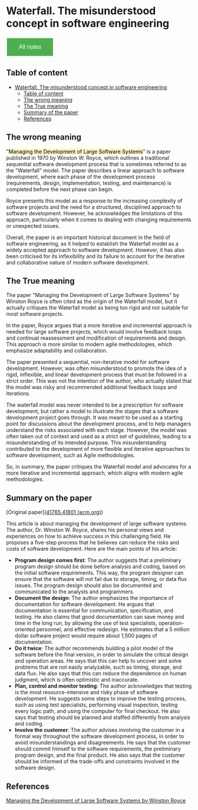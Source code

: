 # Waterfall. The misunderstood concept in software engineering

<style>
  .back-button {
    background-color: #4CAF50; /* Green */
    border: none;
    color: white;
    padding: 15px 32px;
    text-align: center;
    text-decoration: none;
    display: inline-block;
    font-size: 16px;
    margin: 4px 2px;
    cursor: pointer;
  }
</style>

<button class="back-button" onclick="window.location.href='https://matiaspakua.github.io/tech.notes.io'">All notes</button>

## Table of content 
- [Waterfall. The misunderstood concept in software engineering](#18-waterfall-the-misunderstood-concept-in-software-engineering)
  - [Table of content](#table-of-content)
  - [The wrong meaning](#the-wrong-meaning)
  - [The True meaning](#the-true-meaning)
  - [Summary of the paper](#summary-on-the-paper)
  - [References](#references)

## The wrong meaning

"<mark style="background: #FFF3A3A6;">Managing the Development of Large Software Systems</mark>" is a paper published in 1970 by Winston W. Royce, which outlines a traditional sequential software development process that is sometimes referred to as the "Waterfall" model. The paper describes a linear approach to software development, where each phase of the development process (requirements, design, implementation, testing, and maintenance) is completed before the next phase can begin.

Royce presents this model as a response to the increasing complexity of software projects and the need for a structured, disciplined approach to software development. However, he acknowledges the limitations of this approach, particularly when it comes to dealing with changing requirements or unexpected issues.

Overall, the paper is an important historical document in the field of software engineering, as it helped to establish the Waterfall model as a widely accepted approach to software development. However, it has also been criticised for its inflexibility and its failure to account for the 
iterative and collaborative nature of modern software development.

## The True meaning

The paper "Managing the Development of Large Software Systems" by Winston Royce is often cited as the origin of the Waterfall model, but it actually critiques the Waterfall model as being too rigid and not suitable for most software projects.

In the paper, Royce argues that a more iterative and incremental approach is needed for large software projects, which would involve feedback loops and continual reassessment and modification of requirements and design. This approach is more similar to modern agile methodologies, which emphasize adaptability and collaboration.

The paper presented a sequential, non-iterative model for software development. However, was often misunderstood to promote the idea of a rigid, inflexible, and linear development process that must be followed in a strict order. This was not the intention of the author, who actually stated that the model was risky and recommended additional feedback loops and iterations.

The waterfall model was never intended to be a prescription for software development, but rather a model to illustrate the stages that a software development project goes through. It was meant to be used as a starting point for discussions about the development process, and to help managers understand the risks associated with each stage. However, the model was often taken out of context and used as a strict set of guidelines, leading to a misunderstanding of its intended purpose. This misunderstanding contributed to the development of more flexible and iterative approaches to software development, such as Agile methodologies.

So, in summary, the paper critiques the Waterfall model and advocates for a more iterative and incremental approach, which aligns with modern agile methodologies.

## Summary on the paper

[Original paper]([41765.41801 (acm.org)](https://dl.acm.org/doi/pdf/10.5555/41765.41801))

This article is about managing the development of large software systems. The author, Dr. Winston W. Royce, shares his personal views and experiences on how to achieve success in this challenging field. He proposes a five-step process that he believes can reduce the risks and costs of software development. Here are the main points of his article:

- **Program design comes first**: The author suggests that a preliminary program design should be done before analysis and coding, based on the initial software requirements. This way, the program designer can ensure that the software will not fail due to storage, timing, or data flux issues. The program design should also be documented and communicated to the analysts and programmers.
- **Document the design**: The author emphasizes the importance of documentation for software development. He argues that documentation is essential for communication, specification, and testing. He also claims that good documentation can save money and time in the long run, by allowing the use of test specialists, operation-oriented personnel, and effective redesign. He estimates that a 5 million dollar software project would require about 1,500 pages of documentation.
- **Do it twice**: The author recommends building a pilot model of the software before the final version, in order to simulate the critical design and operation areas. He says that this can help to uncover and solve problems that are not easily analyzable, such as timing, storage, and data flux. He also says that this can reduce the dependence on human judgment, which is often optimistic and inaccurate.
- **Plan, control and monitor testing**: The author acknowledges that testing is the most resource-intensive and risky phase of software development. He suggests some steps to improve the testing process, such as using test specialists, performing visual inspection, testing every logic path, and using the computer for final checkout. He also says that testing should be planned and staffed differently from analysis and coding.
- **Involve the customer**: The author advises involving the customer in a formal way throughout the software development process, in order to avoid misunderstandings and disagreements. He says that the customer should commit himself to the software requirements, the preliminary program design, and the final product. He also says that the customer should be informed of the trade-offs and constraints involved in the software design.

## References

[Managing the Development of Large Software Systems by Winston Royce](http://www-scf.usc.edu/~csci201/lectures/Lecture11/royce1970.pdf)